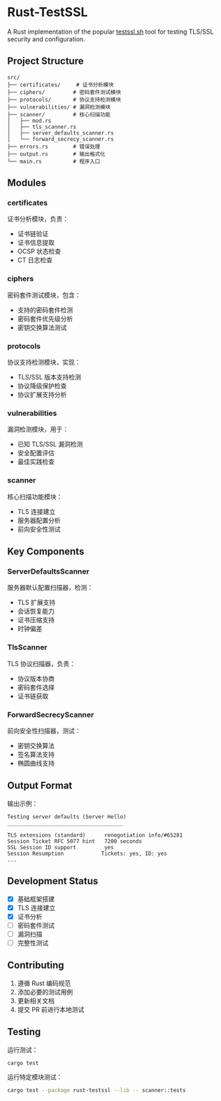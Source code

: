 # Rust-TestSSL

A Rust implementation of the popular [testssl.sh](https://github.com/drwetter/testssl.sh) tool for testing TLS/SSL security and configuration.

## Project Structure

```
src/
├── certificates/     # 证书分析模块
├── ciphers/         # 密码套件测试模块
├── protocols/       # 协议支持检测模块
├── vulnerabilities/ # 漏洞检测模块
├── scanner/         # 核心扫描功能
│   ├── mod.rs
│   ├── tls_scanner.rs
│   ├── server_defaults_scanner.rs
│   └── forward_secrecy_scanner.rs
├── errors.rs        # 错误处理
├── output.rs        # 输出格式化
└── main.rs          # 程序入口
```

## Modules

### certificates
证书分析模块，负责：
- 证书链验证
- 证书信息提取
- OCSP 状态检查
- CT 日志检查

### ciphers
密码套件测试模块，包含：
- 支持的密码套件检测
- 密码套件优先级分析
- 密钥交换算法测试

### protocols
协议支持检测模块，实现：
- TLS/SSL 版本支持检测
- 协议降级保护检查
- 协议扩展支持分析

### vulnerabilities
漏洞检测模块，用于：
- 已知 TLS/SSL 漏洞检测
- 安全配置评估
- 最佳实践检查

### scanner
核心扫描功能模块：
- TLS 连接建立
- 服务器配置分析
- 前向安全性测试

## Key Components

### ServerDefaultsScanner
服务器默认配置扫描器，检测：
- TLS 扩展支持
- 会话恢复能力
- 证书压缩支持
- 时钟偏差

### TlsScanner
TLS 协议扫描器，负责：
- 协议版本协商
- 密码套件选择
- 证书链获取

### ForwardSecrecyScanner
前向安全性扫描器，测试：
- 密钥交换算法
- 签名算法支持
- 椭圆曲线支持

## Output Format

输出示例：
```
Testing server defaults (Server Hello)
_____________________________________

TLS extensions (standard)      renegotiation info/#65281
Session Ticket RFC 5077 hint   7200 seconds
SSL Session ID support         yes
Session Resumption            Tickets: yes, ID: yes
...
```

## Development Status

- [x] 基础框架搭建
- [x] TLS 连接建立
- [x] 证书分析
- [ ] 密码套件测试
- [ ] 漏洞扫描
- [ ] 完整性测试

## Contributing

1. 遵循 Rust 编码规范
2. 添加必要的测试用例
3. 更新相关文档
4. 提交 PR 前进行本地测试

## Testing

运行测试：
```bash
cargo test
```

运行特定模块测试：
```bash
cargo test --package rust-testssl --lib -- scanner::tests
``` 